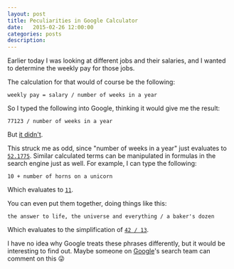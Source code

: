 ```yaml
---
layout: post
title: Peculiarities in Google Calculator
date:   2015-02-26 12:00:00
categories: posts
description:
---
```


Earlier today I was looking at different jobs and their salaries, and I wanted to determine the weekly pay for those jobs.

The calculation for that would of course be the following:

    weekly pay = salary / number of weeks in a year

So I typed the following into Google, thinking it would give me the result:

    77123 / number of weeks in a year

But [it didn't](https://www.google.ca/webhp?#q=77123+%2F+number+of+weeks+in+a+year).

This struck me as odd, since "number of weeks in a year" just evaluates to [`52.1775`](https://www.google.ca/webhp?#q=number+of+weeks+in+a+year). Similar calculated terms can be manipulated in formulas in the search engine just as well. For example, I can type the following:

    10 + number of horns on a unicorn

Which evaluates to [`11`](https://www.google.ca/webhp?#q=10+%2B+number+of+horns+on+a+unicorn).

You can even put them together, doing things like this:

    the answer to life, the universe and everything / a baker's dozen

Which evaluates to the simplification of [`42 / 13`](https://www.google.ca/search?q=the+answer+to+life%2C+the+universe+and+everything+%2F+a+baker%27s+dozen&oq=the+answer+to+life%2C+the+universe+and+everything+%2F+a+baker%27s+dozen).

I have no idea why Google treats these phrases differently, but it would be interesting to find out. Maybe someone on [Google](http://www.google.com/)'s search team can comment on this 😜